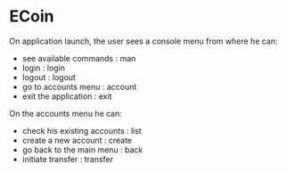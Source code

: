 # ECoin
On application launch, the user sees a console menu from where he can:
- see available commands : man
- login : login
- logout : logout
- go to accounts menu : account
- exit the application : exit

On the accounts menu he can:
- check his existing accounts : list
- create a new account : create
- go back to the main menu : back
- initiate transfer : transfer

